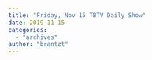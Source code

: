 ```yaml
---
title: "Friday, Nov 15 TBTV Daily Show"
date: 2019-11-15
categories: 
  - "archives"
author: "brantzt"
---
```



